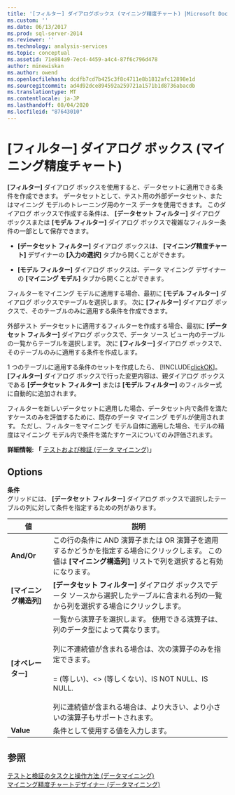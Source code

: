 ```yaml
---
title: '[フィルター] ダイアログボックス (マイニング精度チャート) |Microsoft Docs'
ms.custom: ''
ms.date: 06/13/2017
ms.prod: sql-server-2014
ms.reviewer: ''
ms.technology: analysis-services
ms.topic: conceptual
ms.assetid: 71e884a9-7ec4-4459-a4c4-87f6c796d478
author: minewiskan
ms.author: owend
ms.openlocfilehash: dcdfb7cd7b425c3f8c4711e8b1812afc12898e1d
ms.sourcegitcommit: ad4d92dce894592a259721a1571b1d8736abacdb
ms.translationtype: MT
ms.contentlocale: ja-JP
ms.lasthandoff: 08/04/2020
ms.locfileid: "87643010"
---
```

# <a name="filter-dialog-box-mining-accuracy-chart"></a>[フィルター] ダイアログ ボックス (マイニング精度チャート)
  **[フィルター]** ダイアログ ボックスを使用すると、データセットに適用できる条件を作成できます。 データセットとして、テスト用の外部データセット、またはマイニング モデルのトレーニング用のケース データを使用できます。 このダイアログ ボックスで作成する条件は、 **[データセット フィルター]** ダイアログ ボックスまたは **[モデル フィルター]** ダイアログ ボックスで複雑なフィルター条件の一部として保存できます。  
  
-   **[データセット フィルター]** ダイアログ ボックスは、 **[マイニング精度チャート]** デザイナーの **[入力の選択]** タブから開くことができます。  
  
-   **[モデル フィルター]** ダイアログ ボックスは、データ マイニング デザイナーの **[マイニング モデル]** タブから開くことができます。  
  
 フィルターをマイニング モデルに適用する場合、最初に **[モデル フィルター]** ダイアログ ボックスでテーブルを選択します。 次に **[フィルター]** ダイアログ ボックスで、そのテーブルのみに適用する条件を作成できます。  
  
 外部テスト データセットに適用するフィルターを作成する場合、最初に **[データセット フィルター]** ダイアログ ボックスで、データ ソース ビュー内のテーブルの一覧からテーブルを選択します。 次に **[フィルター]** ダイアログ ボックスで、そのテーブルのみに適用する条件を作成します。  
  
 1 つのテーブルに適用する条件のセットを作成したら、 [!INCLUDE[clickOK](../includes/clickok-md.md)]。 **[フィルター]** ダイアログ ボックスで行った変更内容は、親ダイアログ ボックスである **[データセット フィルター]** または **[モデル フィルター]** のフィルター式に自動的に追加されます。  
  
 フィルターを新しいデータセットに適用した場合、データセット内で条件を満たすケースのみを評価するために、既存のデータ マイニング モデルが使用されます。 ただし、フィルターをマイニング モデル自体に適用した場合、モデルの精度はマイニング モデル内で条件を満たすケースについてのみ評価されます。  
  
 **詳細情報: 「** [テストおよび検証 &#40;データ マイニング&#41;](data-mining/testing-and-validation-data-mining.md)」  
  
## <a name="options"></a>Options  
 **条件**  
 グリッドには、 **[データセット フィルター]** ダイアログ ボックスで選択したテーブルの列に対して条件を指定するための列があります。  
  
|値|説明|  
|-----------|-----------------|  
|**And/Or**|この行の条件に AND 演算子または OR 演算子を適用するかどうかを指定する場合にクリックします。 この値は **[マイニング構造列]** リストで列を選択すると有効になります。|  
|**[マイニング構造列]**|**[データセット フィルター]** ダイアログ ボックスでデータ ソースから選択したテーブルに含まれる列の一覧から列を選択する場合にクリックします。|  
|**[オペレーター]**|一覧から演算子を選択します。 使用できる演算子は、列のデータ型によって異なります。<br /><br /> 列に不連続値が含まれる場合は、次の演算子のみを指定できます。<br /><br /> = (等しい)、<> (等しくない)、IS NOT NULL、IS NULL.<br /><br /> 列に連続値が含まれる場合は、より大きい、より小さいの演算子もサポートされます。|  
|**Value**|条件として使用する値を入力します。|  
  
## <a name="see-also"></a>参照  
 [テストと検証のタスクと操作方法 &#40;データマイニング&#41;](data-mining/testing-and-validation-tasks-and-how-tos-data-mining.md)   
 [マイニング精度チャートデザイナー &#40;データマイニング&#41;](mining-accuracy-chart-designer-data-mining.md)  
  
  
